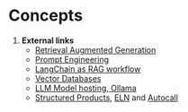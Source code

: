 # Concepts

1. **External links**
    - [Retrieval Augmented Generation](https://www.google.com/url?sa=E&source=gmail&q=https://www.deeplearning.ai/short-courses/building-systems-with-chatgpt/)
    - [Prompt Engineering](https://www.google.com/url?sa=E&source=gmail&q=https://platform.openai.com/docs/guides/prompt-engineering)
    - [LangChain as RAG workflow](https://www.google.com/search?q=https://python.langchain.com/docs/get_started/introduction.html)
    - [Vector Databases](https://www.google.com/url?sa=E&source=gmail&q=https://www.pinecone.io/learn/vector-database/)
    - [LLM Model hosting, Ollama](https://ollama.com/)
    - [Structured Products](https://www.investopedia.com/articles/optioninvestor/07/structured_products.asp), [ELN](https://www.investopedia.com/terms/e/equity-linkednote.asp) and [Autocall](./autocall.md)